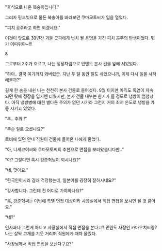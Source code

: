 "후식으로 나온 복숭아입니다."

그러자 핑크빛으로 물든 복숭아를 바라보던 쿠마모토씨가 입을 열었다.

"피치 공주라고 하면 되겠네요."

이것이 앞으로 30년간 괴물 쿳파에게 납치 될 운명을 가진 피치 공주의 탄생이었다. 뭐가 이따위야~!!!

&

그로부터 2주가 흐르고, 나는 정장차림으로 민텐도 본사 건물 앞에 서있었다.

"하아.. 결국 여기까지 와버렸군. 지난 두 달 동안 잘도 쉬었으니까, 이제 다시 일을 시작해볼까?"

길게 한 숨을 내쉰 나는 천천히 본사 건물로 들어섰다. 9월 이지만 아직도 폭염이 지속 되던 탓에 정장을 입기엔 더웠지만, 본사 건물 내부는 한기가 들 정도로 냉방이 엄청났다. 아직 냉방병에 대한 별다른 주의가 없던 시기라 그런지 거의 최저 온도로 냉방을 가동 시키고 있었다. 

"추.. 추워!!"

"무슨 일로 오셨나요?"

로비에 있던 안내 직원이 건물에 들어온 나에게 물었다.

"아, 니세코이씨와 쿠마모토씨의 추천으로 면접을 보러왔습니다만.."

"아? 그렇다면 혹시 강준혁님이 되시나요?"

"네, 맞아요."

"한국인이시라 길래 걱정했는데, 일본어를 굉장히 잘하시네요?"

"감사합니다. 그런데 전 어디로 가야하나요?"

"음, 강준혁씨는 이번에 특별 면접 대상이라 사장실에서 직접 면접을 보시면 될 것 같아요."

"네?"

인사과나 그런게 아니고 사장실에서 직접 면접을 본다고? 민텐도 사장인 카마우치씨랑? 나는 살짝 고개를 갸웃 거리며 직원에게 재차 물었다.

"사장님께서 직접 면접을 보신다구요?"